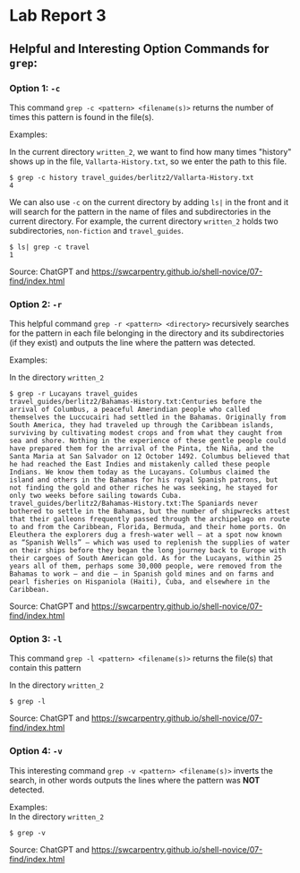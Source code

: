 # Lab Report 3
## Helpful and Interesting Option Commands for `grep`:
### Option 1: `-c`
This command `grep -c <pattern> <filename(s)>` returns the number of times this pattern is found in the file(s).

Examples:

In the current directory `written_2`, we want to find how many times "history" shows up in the file, `Vallarta-History.txt`,
so we enter the path to this file.
```
$ grep -c history travel_guides/berlitz2/Vallarta-History.txt
4
```

We can also use `-c` on the current directory by adding `ls|` in the front and it will search for the pattern in the name of files and subdirectories in the current directory. For example, the current directory `written_2` holds two subdirectories, `non-fiction` and `travel_guides`.
```
$ ls| grep -c travel
1
```
Source: ChatGPT and https://swcarpentry.github.io/shell-novice/07-find/index.html

### Option 2: `-r`
This helpful command `grep -r <pattern> <directory>` recursively searches for the pattern in each file belonging in the directory and its subdirectories (if they exist) and outputs the line where the pattern was detected.

Examples:

In the directory `written_2`
```
$ grep -r Lucayans travel_guides
travel_guides/berlitz2/Bahamas-History.txt:Centuries before the arrival of Columbus, a peaceful Amerindian people who called themselves the Luccucairi had settled in the Bahamas. Originally from South America, they had traveled up through the Caribbean islands, surviving by cultivating modest crops and from what they caught from sea and shore. Nothing in the experience of these gentle people could have prepared them for the arrival of the Pinta, the Niña, and the Santa Maria at San Salvador on 12 October 1492. Columbus believed that he had reached the East Indies and mistakenly called these people Indians. We know them today as the Lucayans. Columbus claimed the island and others in the Bahamas for his royal Spanish patrons, but not finding the gold and other riches he was seeking, he stayed for only two weeks before sailing towards Cuba.
travel_guides/berlitz2/Bahamas-History.txt:The Spaniards never bothered to settle in the Bahamas, but the number of shipwrecks attest that their galleons frequently passed through the archipelago en route to and from the Caribbean, Florida, Bermuda, and their home ports. On Eleuthera the explorers dug a fresh-water well — at a spot now known as “Spanish Wells” — which was used to replenish the supplies of water on their ships before they began the long journey back to Europe with their cargoes of South American gold. As for the Lucayans, within 25 years all of them, perhaps some 30,000 people, were removed from the Bahamas to work — and die — in Spanish gold mines and on farms and pearl fisheries on Hispaniola (Haiti), Cuba, and elsewhere in the Caribbean.
```
Source: ChatGPT and https://swcarpentry.github.io/shell-novice/07-find/index.html
### Option 3: `-l`
This command `grep -l <pattern> <filename(s)>` returns the file(s) that contain this pattern

In the directory `written_2`
```
$ grep -l
```
Source: ChatGPT and https://swcarpentry.github.io/shell-novice/07-find/index.html
### Option 4: `-v`
This interesting command `grep -v <pattern> <filename(s)>` inverts the search, in other words outputs the lines where the pattern was **NOT** detected.

Examples:\
In the directory `written_2`
```
$ grep -v 
```
Source: ChatGPT and https://swcarpentry.github.io/shell-novice/07-find/index.html
